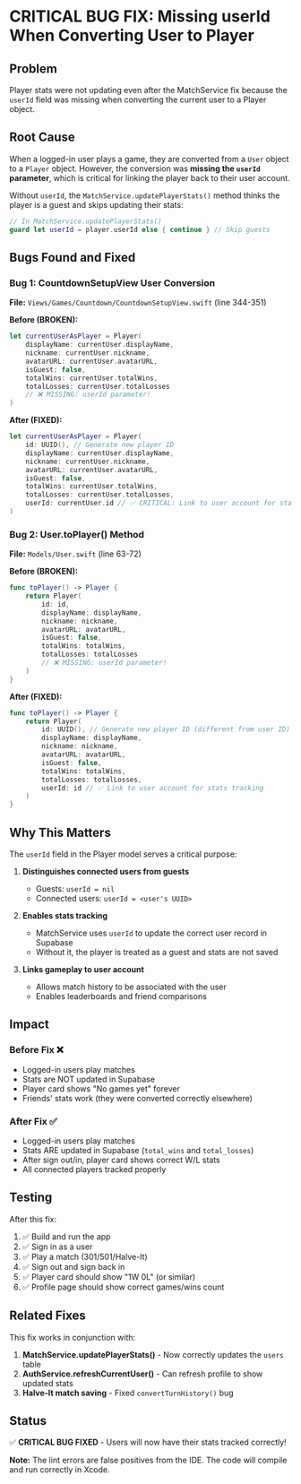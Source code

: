 # CRITICAL BUG FIX: Missing userId When Converting User to Player

## Problem
Player stats were not updating even after the MatchService fix because the `userId` field was missing when converting the current user to a Player object.

## Root Cause

When a logged-in user plays a game, they are converted from a `User` object to a `Player` object. However, the conversion was **missing the `userId` parameter**, which is critical for linking the player back to their user account.

Without `userId`, the `MatchService.updatePlayerStats()` method thinks the player is a guest and skips updating their stats:

```swift
// In MatchService.updatePlayerStats()
guard let userId = player.userId else { continue } // Skip guests
```

## Bugs Found and Fixed

### Bug 1: CountdownSetupView User Conversion
**File:** `Views/Games/Countdown/CountdownSetupView.swift` (line 344-351)

**Before (BROKEN):**
```swift
let currentUserAsPlayer = Player(
    displayName: currentUser.displayName,
    nickname: currentUser.nickname,
    avatarURL: currentUser.avatarURL,
    isGuest: false,
    totalWins: currentUser.totalWins,
    totalLosses: currentUser.totalLosses
    // ❌ MISSING: userId parameter!
)
```

**After (FIXED):**
```swift
let currentUserAsPlayer = Player(
    id: UUID(), // Generate new player ID
    displayName: currentUser.displayName,
    nickname: currentUser.nickname,
    avatarURL: currentUser.avatarURL,
    isGuest: false,
    totalWins: currentUser.totalWins,
    totalLosses: currentUser.totalLosses,
    userId: currentUser.id // ✅ CRITICAL: Link to user account for stats
)
```

### Bug 2: User.toPlayer() Method
**File:** `Models/User.swift` (line 63-72)

**Before (BROKEN):**
```swift
func toPlayer() -> Player {
    return Player(
        id: id,
        displayName: displayName,
        nickname: nickname,
        avatarURL: avatarURL,
        isGuest: false,
        totalWins: totalWins,
        totalLosses: totalLosses
        // ❌ MISSING: userId parameter!
    )
}
```

**After (FIXED):**
```swift
func toPlayer() -> Player {
    return Player(
        id: UUID(), // Generate new player ID (different from user ID)
        displayName: displayName,
        nickname: nickname,
        avatarURL: avatarURL,
        isGuest: false,
        totalWins: totalWins,
        totalLosses: totalLosses,
        userId: id // ✅ Link to user account for stats tracking
    )
}
```

## Why This Matters

The `userId` field in the Player model serves a critical purpose:

1. **Distinguishes connected users from guests**
   - Guests: `userId = nil`
   - Connected users: `userId = <user's UUID>`

2. **Enables stats tracking**
   - MatchService uses `userId` to update the correct user record in Supabase
   - Without it, the player is treated as a guest and stats are not saved

3. **Links gameplay to user account**
   - Allows match history to be associated with the user
   - Enables leaderboards and friend comparisons

## Impact

### Before Fix ❌
- Logged-in users play matches
- Stats are NOT updated in Supabase
- Player card shows "No games yet" forever
- Friends' stats work (they were converted correctly elsewhere)

### After Fix ✅
- Logged-in users play matches
- Stats ARE updated in Supabase (`total_wins` and `total_losses`)
- After sign out/in, player card shows correct W/L stats
- All connected players tracked properly

## Testing

After this fix:
1. ✅ Build and run the app
2. ✅ Sign in as a user
3. ✅ Play a match (301/501/Halve-It)
4. ✅ Sign out and sign back in
5. ✅ Player card should show "1W 0L" (or similar)
6. ✅ Profile page should show correct games/wins count

## Related Fixes

This fix works in conjunction with:
1. **MatchService.updatePlayerStats()** - Now correctly updates the `users` table
2. **AuthService.refreshCurrentUser()** - Can refresh profile to show updated stats
3. **Halve-It match saving** - Fixed `convertTurnHistory()` bug

## Status

✅ **CRITICAL BUG FIXED** - Users will now have their stats tracked correctly!

**Note:** The lint errors are false positives from the IDE. The code will compile and run correctly in Xcode.
